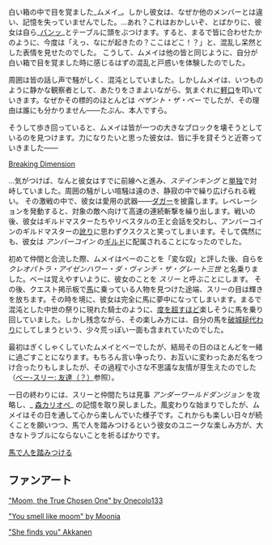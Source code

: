 <!-- title: クレオパトラ・アイゼンハワー・ダ・ヴィンチ・ザ・グレート三世 -->
<!-- status: 生存 -->

白い箱の中で目を覚ました_ムメイ_。しかし彼女は、なぜか他のメンバーとは違い、記憶を失っていませんでした。…あれ？これはおかしいぞ、とばかりに、彼女は自ら_[バンッ](https://www.youtube.com/live/vuij6YTMIzw?feature=shared&t=520)_とテーブルに頭をぶつけます。すると、まるで皆に合わせたかのように、今度は「えっ、なにが起きたの？ここはどこ！？」と、混乱し呆然とした表情を見せたのでした。
こうして、ムメイは他の皆と同じように、自分が白い箱で目を覚ました時に感じるはずの混乱と戸惑いを体験したのでした。

周囲は皆の話し声で騒がしく、混沌としていました。しかしムメイは、いつものように静かな観察者として、あたりをさまよいながら、気まぐれに[軽口](https://www.youtube.com/live/vuij6YTMIzw?feature=shared&t=2327)を叩いていきます。なぜかその標的のほとんどは _ペザント・ザ・ベー_ でしたが、その理由は誰にも分かりません――たぶん、本人ですら。

そうして歩き回っていると、ムメイは皆が一つの大きなブロックを壊そうとしているのを見つけます。力になりたいと思った彼女は、皆に手を貸そうと近寄っていきました――

[Breaking Dimension](#embed:https://www.youtube.com/live/vuij6YTMIzw?t=2426)

…気がつけば、なんと彼女はすでに前線へと進み、_ステインキング_ と[単独](https://www.youtube.com/live/vuij6YTMIzw?feature=shared&t=2768)で対峙していました。周囲の騒がしい喧騒は遠のき、静寂の中で繰り広げられる戦い。
その激戦の中で、彼女は愛用の武器――[ダガー](https://www.youtube.com/live/vuij6YTMIzw?feature=shared&t=2940)を披露します。レベレーションを発動すると、対象の敵へ向けて高速の連続斬撃を繰り出します。戦いの後、彼女はギルドマスターたちやリベスタルの王と会話を交わし、アンバーコインのギルドマスターの[訛り](https://www.youtube.com/live/vuij6YTMIzw?feature=shared&t=2987)に思わずクスクスと笑ってしまいます。そして偶然にも、彼女は _アンバーコイン_ の[ギルド](https://www.youtube.com/live/vuij6YTMIzw?feature=shared&t=3306)に配属されることになったのでした。

初めて仲間と合流した際、ムメイはベーのことを「変な奴」と評した後、自らを _クレオパトラ・アイゼンハワー・ダ・ヴィンチ・ザ・グレート三世_ と名乗りました。ベーは覚えやすいように、彼女のことを _スリー_ と呼ぶことにします。
その後、クエスト掲示板で[馬](https://www.youtube.com/live/vuij6YTMIzw?feature=shared&t=3947)に乗っている人物を見つけた途端、スリーの目は輝きを放ちます。その時を境に、彼女は完全に馬に夢中になってしまいます。まるで混沌とした中世の祭りに現れた騎士のように、[度を超すほど](https://www.youtube.com/live/vuij6YTMIzw?t=4951s)楽しそうに馬を乗り回していました。しかし残念ながら、その楽しみ方には、自分の馬を[破城槌代わり](https://www.youtube.com/live/vuij6YTMIzw?feature=shared&t=5259)にしてしまうという、少々荒っぽい一面も含まれていたのでした。

最初はぎくしゃくしていたムメイとベーでしたが、結局その日のほとんどを一緒に過ごすことになります。もちろん言い争ったり、お互いに変わったあだ名をつけ合ったりもしましたが、その過程で小さな不思議な友情が芽生えたのでした（[ベー-スリー: 友達（？）](#edge:bae-moom)参照）。

一日の終わりには、スリーと仲間たちは見事 _アンダーワールドダンジョン_ を攻略し、_ [森カリオペ](https://www.youtube.com/live/vuij6YTMIzw?feature=shared&t=9831)_ の記憶を取り戻しました。風変わりな始まりでしたが、ムメイはその日を通して心から楽しんでいた様子です。これからも楽しい日々が続くことを願いつつ、馬で人を踏みつけるという彼女のユニークな楽しみ方が、大きなトラブルにならないことを祈るばかりです。

[馬で人を踏みつける](#embed:https://www.youtube.com/live/vuij6YTMIzw?t=10378)

## ファンアート

["Moom, the True Chosen One" by Onecolo133](https://x.com/Onecolo133/status/1831681269106974738)

["You smell like moom" by Moonia](https://x.com/BloodyMoonia/status/1833203185852539284)

<!-- bijou, ame -->

["She finds you" Akkanen](https://x.com/__akkanen/status/190059621078190118)